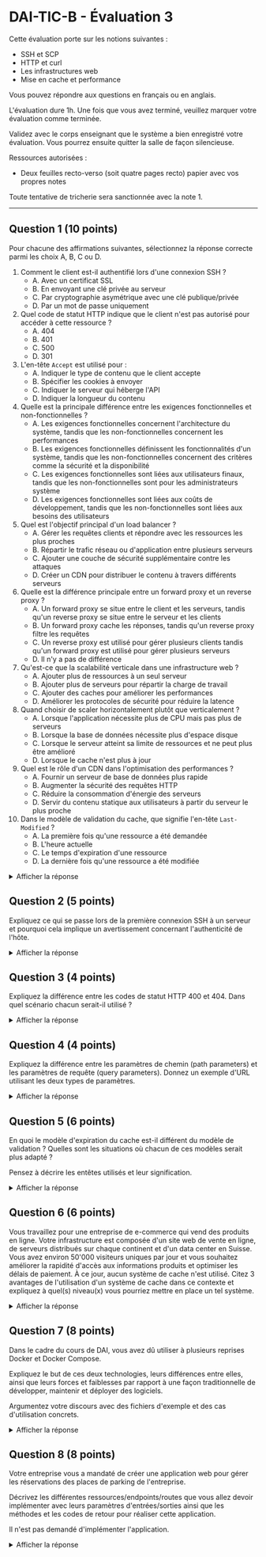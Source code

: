 # DAI-TIC-B - Évaluation 3

Cette évaluation porte sur les notions suivantes :

- SSH et SCP
- HTTP et curl
- Les infrastructures web
- Mise en cache et performance

Vous pouvez répondre aux questions en français ou en anglais.

L'évaluation dure 1h. Une fois que vous avez terminé, veuillez marquer votre
évaluation comme terminée.

Validez avec le corps enseignant que le système a bien enregistré votre
évaluation. Vous pourrez ensuite quitter la salle de façon silencieuse.

Ressources autorisées :

- Deux feuilles recto-verso (soit quatre pages recto) papier avec vos propres
  notes

Toute tentative de tricherie sera sanctionnée avec la note 1.

---

## Question 1 (10 points)

Pour chacune des affirmations suivantes, sélectionnez la réponse correcte parmi
les choix A, B, C ou D.

1. Comment le client est-il authentifié lors d'une connexion SSH ?
   - A. Avec un certificat SSL
   - B. En envoyant une clé privée au serveur
   - C. Par cryptographie asymétrique avec une clé publique/privée
   - D. Par un mot de passe uniquement
2. Quel code de statut HTTP indique que le client n'est pas autorisé pour
   accéder à cette ressource ?
   - A. 404
   - B. 401
   - C. 500
   - D. 301
3. L'en-tête `Accept` est utilisé pour :
   - A. Indiquer le type de contenu que le client accepte
   - B. Spécifier les cookies à envoyer
   - C. Indiquer le serveur qui héberge l'API
   - D. Indiquer la longueur du contenu
4. Quelle est la principale différence entre les exigences fonctionnelles et
   non-fonctionnelles ?
   - A. Les exigences fonctionnelles concernent l'architecture du système,
     tandis que les non-fonctionnelles concernent les performances
   - B. Les exigences fonctionnelles définissent les fonctionnalités d'un
     système, tandis que les non-fonctionnelles concernent des critères comme la
     sécurité et la disponibilité
   - C. Les exigences fonctionnelles sont liées aux utilisateurs finaux, tandis
     que les non-fonctionnelles sont pour les administrateurs système
   - D. Les exigences fonctionnelles sont liées aux coûts de développement,
     tandis que les non-fonctionnelles sont liées aux besoins des utilisateurs
5. Quel est l'objectif principal d'un load balancer ?
   - A. Gérer les requêtes clients et répondre avec les ressources les plus
     proches
   - B. Répartir le trafic réseau ou d'application entre plusieurs serveurs
   - C. Ajouter une couche de sécurité supplémentaire contre les attaques
   - D. Créer un CDN pour distribuer le contenu à travers différents serveurs
6. Quelle est la différence principale entre un forward proxy et un reverse
   proxy ?
   - A. Un forward proxy se situe entre le client et les serveurs, tandis qu'un
     reverse proxy se situe entre le serveur et les clients
   - B. Un forward proxy cache les réponses, tandis qu'un reverse proxy filtre
     les requêtes
   - C. Un reverse proxy est utilisé pour gérer plusieurs clients tandis qu'un
     forward proxy est utilisé pour gérer plusieurs serveurs
   - D. Il n'y a pas de différence
7. Qu'est-ce que la scalabilité verticale dans une infrastructure web ?
   - A. Ajouter plus de ressources à un seul serveur
   - B. Ajouter plus de serveurs pour répartir la charge de travail
   - C. Ajouter des caches pour améliorer les performances
   - D. Améliorer les protocoles de sécurité pour réduire la latence
8. Quand choisir de scaler horizontalement plutôt que verticalement ?
   - A. Lorsque l'application nécessite plus de CPU mais pas plus de serveurs
   - B. Lorsque la base de données nécessite plus d'espace disque
   - C. Lorsque le serveur atteint sa limite de ressources et ne peut plus être
     amélioré
   - D. Lorsque le cache n'est plus à jour
9. Quel est le rôle d'un CDN dans l'optimisation des performances ?
   - A. Fournir un serveur de base de données plus rapide
   - B. Augmenter la sécurité des requêtes HTTP
   - C. Réduire la consommation d'énergie des serveurs
   - D. Servir du contenu statique aux utilisateurs à partir du serveur le plus
     proche
10. Dans le modèle de validation du cache, que signifie l'en-tête
    `Last-Modified` ?
    - A. La première fois qu'une ressource a été demandée
    - B. L'heure actuelle
    - C. Le temps d'expiration d'une ressource
    - D. La dernière fois qu'une ressource a été modifiée

<details>
<summary>Afficher la réponse</summary>

1. C
2. B
3. A
4. B
5. B
6. A
7. A
8. C
9. D
10. D

</details>

## Question 2 (5 points)

Expliquez ce qui se passe lors de la première connexion SSH à un serveur et
pourquoi cela implique un avertissement concernant l'authenticité de l'hôte.

<details>
<summary>Afficher la réponse</summary>

1. Lors de la première connexion, il vous est demandé de confirmer l'empreinte
   de la clé publique du serveur distant. (1 point)
2. Ce message d'avertissement vous demande de confirmer ou non l'authenticité de
   cette empreinte (1 point)

Cette étape permet d'éviter les attaques Man-in-the-middle (2 points) car si,
lors d'une prochaine connexion, cette empreinte a changé, un message
d'avertissement survient, vous indiquant que la machine a été compromise par
quelqu'un d'autre. (1 point)

</details>

## Question 3 (4 points)

Expliquez la différence entre les codes de statut HTTP 400 et 404. Dans quel
scénario chacun serait-il utilisé ?

<details>
<summary>Afficher la réponse</summary>

- Code 400 - Bad Request : indique que la requête envoyée au serveur est
  invalide ou mal formée. (1 point)
  - Scénario : une API reçoit un JSON mal structuré ou un paramètre requis est
    manquant. (1 point)
- Code 404 - Not Found : signale que la ressource demandée n'existe pas sur le
  serveur. (1 point)
  - Scénario : une URL pointe vers une page ou une ressource inexistante, comme
    `/products/123` pour un produit introuvable. (1 point)

</details>

## Question 4 (4 points)

Expliquez la différence entre les paramètres de chemin (path parameters) et les
paramètres de requête (query parameters). Donnez un exemple d'URL utilisant les
deux types de paramètres.

<details>
<summary>Afficher la réponse</summary>

- Paramètres de chemin (path parameters) : intégrés directement dans l'URL pour
  identifier une ressource spécifique. (1 point)
  - Exemple : `/users/123` où `123` est l'ID d'un utilisateur. (1 point)
- Paramètres de requête (query parameters) : ajoutés après le "?" dans l'URL
  pour fournir des informations supplémentaires. (1 point)
  - Exemple : `/users/123?sort=name` où `sort` et affine les résultats. (1
    point)

</details>

## Question 5 (6 points)

En quoi le modèle d'expiration du cache est-il différent du modèle de validation
? Quelles sont les situations où chacun de ces modèles serait plus adapté ?

Pensez à décrire les entêtes utilisés et leur signification.

<details>
<summary>Afficher la réponse</summary>

1. Modèle d'expiration :
   - Basé sur une durée définie pendant laquelle une ressource est considérée
     comme valide. (1 point)
   - Utilise des en-têtes comme `Cache-Control` (ex. : `max-age=3600`) indiquer
     au client combien de temps il peut utiliser une ressource sans vérifier
     auprès du serveur. (1 point)
   - Adapté pour des ressources qui changent rarement ou ont un cycle de mise à
     jour prévisible, comme des images ou fichiers statiques. (1 point)
2. Modèle de validation :
   - Basé sur une vérification avec le serveur pour s'assurer qu'une ressource
     est encore valide. (1 point)
   - Utilise les en-têtes `Last-Modified` (date de dernière modification) ou
     `ETag` (identifiant unique de la version d'une ressource). (1 point)
   - Adapté pour des ressources susceptibles d’être modifiées fréquemment ou
     dont l’état doit être contrôlé en temps réel. (1 point)

</details>

## Question 6 (6 points)

Vous travaillez pour une entreprise de e-commerce qui vend des produits en
ligne. Votre infrastructure est composée d'un site web de vente en ligne, de
serveurs distribués sur chaque continent et d'un data center en Suisse. Vous
avez environ 50'000 visiteurs uniques par jour et vous souhaitez améliorer la
rapidité d'accès aux informations produits et optimiser les délais de paiement.
À ce jour, aucun système de cache n'est utilisé. Citez 3 avantages de
l'utilisation d'un système de cache dans ce contexte et expliquez à quel(s)
niveau(x) vous pourriez mettre en place un tel système.

<details>
<summary>Afficher la réponse</summary>

Trois parmi les avantages suivants (1 point par avantage):

1. Réduction de la latence
2. Réduction de la bande passante
3. Réduction de la charge sur les serveurs
4. Réduction des coûts
5. Amélioration de la disponibilité
6. Amélioration de la sécurité

Le système de cache peut être mis en place au niveau de l'application web, des
serveurs distribués ou du data center. (3 points)

</details>

## Question 7 (8 points)

Dans le cadre du cours de DAI, vous avez dû utiliser à plusieurs reprises Docker
et Docker Compose.

Expliquez le but de ces deux technologies, leurs différences entre elles, ainsi
que leurs forces et faiblesses par rapport à une façon traditionnelle de
développer, maintenir et déployer des logiciels.

Argumentez votre discours avec des fichiers d'exemple et des cas d'utilisation
concrets.

<details>
<summary>Afficher la réponse</summary>

- Explication des objectifs des outils (2 points) :
  - 1 point pour Docker, 1 point pour Docker Compose.
- Description des différences (2 points) :
  - Mentionner au moins deux différences pertinentes.
- Analyse des forces/faiblesses (2 points) :
  - 1 point pour les forces.
  - 1 point pour les faiblesses.
- Exemple et cas d’utilisation (2 points) :
  - 1 point pour le fichier `Dockerfile`.
  - 1 point pour le fichier `docker-compose.yaml`

</details>

## Question 8 (8 points)

Votre entreprise vous a mandaté de créer une application web pour gérer les
réservations des places de parking de l'entreprise.

Décrivez les différentes ressources/endpoints/routes que vous allez devoir
implémenter avec leurs paramètres d'entrées/sorties ainsi que les méthodes et
les codes de retour pour réaliser cette application.

Il n'est pas demandé d'implémenter l'application.

<details>
<summary>Afficher la réponse</summary>

- Opérations CRUD pour gérer les réservations (5 points au total):
  - Créer une réservation (0.5 point) - `POST /reservations` (0.5 point)
  - Récupérer toutes les réservations (0.5 point) - `GET /reservations` (0.5
    point)
  - Récupérer une réservation spécifique (0.5 point) - `GET /reservations/{id}`
  - Modifier/mettre à jour une réservation spécifique (0.5 point) -
    `PUT /reservations/{id}` ou `PATCH /reservations/{id}` (0.5 point)
  - Supprimer une réservation spécifique (0.5 point) -
    `DELETE /reservations/{id}` (0.5 point)
- Il faut un moyen de comprendre la structure de données qui compose une
  réservation (1 point). Un exemple pour une réservation simple d'une personne
  pour une place de park pour toute la journée :

  ```json
  {
    "id": 1,
    "user": "Jane Doe",
    "parkingSpaceNumber": 102,
    "date": "20.01.2025"
  }
  ```

- Les entrées des différentes opérations CRUD sont exprimées et explicites (1
  point)
- Les sorties des différentes opérations CRUD sont exprimées et explicites (1
  point)

</details>
